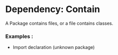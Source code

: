# Dependency: Contain
A Package contains files, or a file contains classes.

### Examples : 
- Import declaration (unknown package)